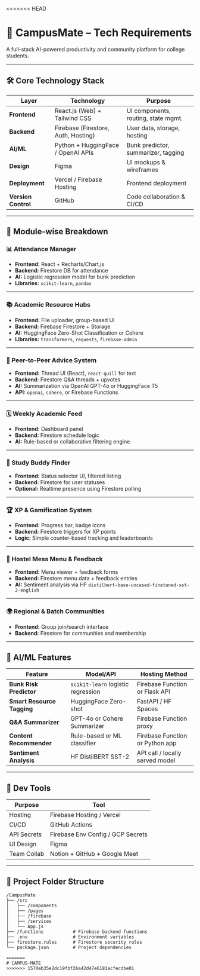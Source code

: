 <<<<<<< HEAD
# 🧠 CampusMate – Tech Requirements

A full-stack AI-powered productivity and community platform for college students.

---

## 🛠 Core Technology Stack

| Layer        | Technology                          | Purpose                             |
|-------------|--------------------------------------|-------------------------------------|
| **Frontend** | React.js (Web) + Tailwind CSS        | UI components, routing, state mgmt. |
| **Backend**  | Firebase (Firestore, Auth, Hosting)  | User data, storage, hosting         |
| **AI/ML**    | Python + HuggingFace / OpenAI APIs   | Bunk predictor, summarizer, tagging |
| **Design**   | Figma                                | UI mockups & wireframes             |
| **Deployment**| Vercel / Firebase Hosting           | Frontend deployment                 |
| **Version Control** | GitHub                        | Code collaboration & CI/CD          |

---

## 🔧 Module-wise Breakdown

### 📊 Attendance Manager
- **Frontend:** React + Recharts/Chart.js
- **Backend:** Firestore DB for attendance
- **AI:** Logistic regression model for bunk prediction
- **Libraries:** `scikit-learn`, `pandas`

---

### 📚 Academic Resource Hubs
- **Frontend:** File uploader, group-based UI
- **Backend:** Firebase Firestore + Storage
- **AI:** HuggingFace Zero-Shot Classification or Cohere
- **Libraries:** `transformers`, `requests`, `firebase-admin`

---

### 🧠 Peer-to-Peer Advice System
- **Frontend:** Thread UI (React), `react-quill` for text
- **Backend:** Firestore Q&A threads + upvotes
- **AI:** Summarization via OpenAI GPT-4o or HuggingFace T5
- **API:** `openai`, `cohere`, or Firebase Functions

---

### 🗓️ Weekly Academic Feed
- **Frontend:** Dashboard panel
- **Backend:** Firestore schedule logic
- **AI:** Rule-based or collaborative filtering engine

---

### 📖 Study Buddy Finder
- **Frontend:** Status selector UI, filtered listing
- **Backend:** Firestore for user statuses
- **Optional:** Realtime presence using Firestore polling

---

### 🏆 XP & Gamification System
- **Frontend:** Progress bar, badge icons
- **Backend:** Firestore triggers for XP points
- **Logic:** Simple counter-based tracking and leaderboards

---

### 🍱 Hostel Mess Menu & Feedback
- **Frontend:** Menu viewer + feedback forms
- **Backend:** Firestore menu data + feedback entries
- **AI:** Sentiment analysis via HF `distilbert-base-uncased-finetuned-sst-2-english`

---

### 🌍 Regional & Batch Communities
- **Frontend:** Group join/search interface
- **Backend:** Firestore for communities and membership

---

## 🧠 AI/ML Features

| Feature                  | Model/API                         | Hosting Method                   |
|--------------------------|-----------------------------------|----------------------------------|
| **Bunk Risk Predictor**   | `scikit-learn` logistic regression| Firebase Function or Flask API   |
| **Smart Resource Tagging**| HuggingFace Zero-shot             | FastAPI / HF Spaces              |
| **Q&A Summarizer**       | GPT-4o or Cohere Summarizer       | Firebase Function proxy          |
| **Content Recommender**  | Rule-based or ML classifier       | Firebase Function or Python app  |
| **Sentiment Analysis**   | HF DistilBERT SST-2               | API call / locally served model  |

---

## 🧰 Dev Tools

| Purpose         | Tool                                |
|----------------|-------------------------------------|
| Hosting         | Firebase Hosting / Vercel          |
| CI/CD           | GitHub Actions                      |
| API Secrets     | Firebase Env Config / GCP Secrets  |
| UI Design       | Figma                               |
| Team Collab     | Notion + GitHub + Google Meet      |

---

## 📁 Project Folder Structure

```plaintext
/CampusMate
├── /src
│   ├── /components
│   ├── /pages
│   ├── /firebase
│   ├── /services
│   └── App.js
├── /functions           # Firebase backend functions
├── .env                 # Environment variables
├── firestore.rules      # Firestore security rules
└── package.json         # Project dependencies

=======
# CAMPUS-MATE
>>>>>>> 1570eb35e2dc19fbf26a42d47e6181acfecdbe01
